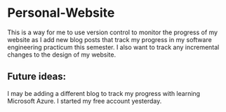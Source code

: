 # Personal-Website

This is a way for me to use version control to monitor the progress of my website as I add new blog posts that track my progress in my software engineering practicum this semester. I also want to track any incremental changes to the design of my website. 

## Future ideas:
I may be adding a different blog to track my progress with learning Microsoft Azure. I started my free account yesterday. 